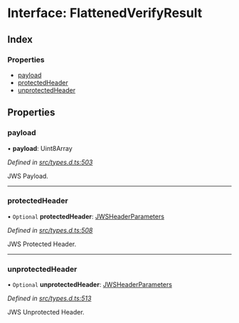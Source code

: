 # Interface: FlattenedVerifyResult

## Index

### Properties

* [payload](_types_d_.flattenedverifyresult.md#payload)
* [protectedHeader](_types_d_.flattenedverifyresult.md#protectedheader)
* [unprotectedHeader](_types_d_.flattenedverifyresult.md#unprotectedheader)

## Properties

### payload

•  **payload**: Uint8Array

*Defined in [src/types.d.ts:503](https://github.com/panva/jose/blob/v3.0.0/src/types.d.ts#L503)*

JWS Payload.

___

### protectedHeader

• `Optional` **protectedHeader**: [JWSHeaderParameters](_types_d_.jwsheaderparameters.md)

*Defined in [src/types.d.ts:508](https://github.com/panva/jose/blob/v3.0.0/src/types.d.ts#L508)*

JWS Protected Header.

___

### unprotectedHeader

• `Optional` **unprotectedHeader**: [JWSHeaderParameters](_types_d_.jwsheaderparameters.md)

*Defined in [src/types.d.ts:513](https://github.com/panva/jose/blob/v3.0.0/src/types.d.ts#L513)*

JWS Unprotected Header.
